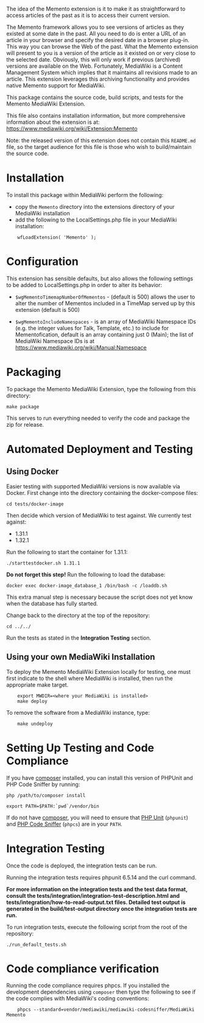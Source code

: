 The idea of the Memento extension is it to make it as straightforward to access articles of the past as it is to access their current version.

The Memento framework allows you to see versions of articles as they existed at some date in the past. All you need to do is enter a URL of an article in your browser and specify the desired date in a browser plug-in. This way you can browse the Web of the past. What the Memento extension will present to you is a version of the article as it existed on or very close to the selected date. Obviously, this will only work if previous (archived) versions are available on the Web. Fortunately, MediaWiki is a Content Management System which implies that it maintains all revisions made to an article. This extension leverages this archiving functionality and provides native Memento support for MediaWiki.

This package contains the source code, build scripts, and tests for the Memento MediaWiki Extension.

This file also contains installation information, but more comprehensive information about the extension is at: https://www.mediawiki.org/wiki/Extension:Memento

Note: the released version of this extension does not contain this ``README.md`` file, so the target audience for this file is those who wish to build/maintain the source code.

# Installation

To install this package within MediaWiki perform the following:
* copy the ``Memento`` directory into the extensions directory of your MediaWiki installation
* add the following to the LocalSettings.php file in your MediaWiki installation:
```
    wfLoadExtension( 'Memento' );
```

# Configuration

This extension has sensible defaults, but also allows the following settings to be added to LocalSettings.php in order to alter its behavior:

* `$wgMementoTimemapNumberOfMementos` - (default is 500) allows the user to alter the number of Mementos included in a TimeMap served up by this extension (default is 500)

* `$wgMementoIncludeNamespaces` - is an array of MediaWiki Namespace IDs (e.g. the integer values for Talk, Template, etc.) to include for Mementofication, default is an array containing just 0 (Main); the list of MediaWiki Namespace IDs is at https://www.mediawiki.org/wiki/Manual:Namespace

# Packaging

To package the Memento MediaWiki Extension, type the following 
from this directory:

    make package

This serves to run everything needed to verify the code and package the zip for release.

# Automated Deployment and Testing

## Using Docker

Easier testing with supported MediaWiki versions is now available via Docker. First change into the directory containing the docker-compose files:

```
cd tests/docker-image
```


Then decide which version of MediaWiki to test against. We currently test against:
* 1.31.1
* 1.32.1

Run the following to start the container for 1.31.1:

```
./starttestdocker.sh 1.31.1
```

**Do not forget this step!** Run the following to load the database:

```
docker exec docker-image_database_1 /bin/bash -c /loaddb.sh
```

This extra manual step is necessary because the script does not yet know when the database has fully started.

Change back to the directory at the top of the repository:

```
cd ../../
```

Run the tests as stated in the **Integration Testing** section.


## Using your own MediaWiki Installation

To deploy the Memento MediaWiki Extension locally for testing, one must first indicate to the shell where MediaWiki is installed, then run the appropriate make target.

```
    export MWDIR=<where your MediaWiki is installed>
    make deploy
```

To remove the software from a MediaWiki instance, type:

```
    make undeploy
```

# Setting Up Testing and Code Compliance

If you have [composer](https://getcomposer.org/) installed, you can install this version of PHPUnit and PHP Code Sniffer by running:

```
php /path/to/composer install

export PATH=$PATH:`pwd`/vendor/bin
```

If do not have [composer](https://getcomposer.org/), you will need to ensure that [PHP Unit](https://phpunit.de/) (``phpunit``) and [PHP Code Sniffer](https://pear.php.net/package/PHP_CodeSniffer) (``phpcs``) are in your ``PATH``.

# Integration Testing

Once the code is deployed, the integration tests can be run.

Running the integration tests requires phpunit 6.5.14 and the curl command.

**For more information on the integration tests and the test data format, consult the tests/integration/integration-test-description.html and tests/integration/how-to-read-output.txt files.  Detailed test output is generated in the build/test-output directory once the integration tests are run.**

To run integration tests, execute the following script from the root of the repository:

```
./run_default_tests.sh
```

# Code compliance verification

Running the code compliance requires phpcs. If you installed the development dependencies using ``composer`` then type the following to see if the code complies with MediaWiki's coding conventions:

```
    phpcs --standard=vendor/mediawiki/mediawiki-codesniffer/MediaWiki Memento
```

